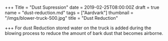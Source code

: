 +++
Title = "Dust Supression"
date = 2019-02-25T08:00:00Z
draft = true
name = "dust-reduction.md"
tags = ["Aardvark"]
thumbnail = "/imgs/blower-truck-500.jpg"
title = "Dust Reduction"

+++
For dust Reduction stored water on the truck is added during the blowing process to reduce the amount of bark dust that becomes airborne.